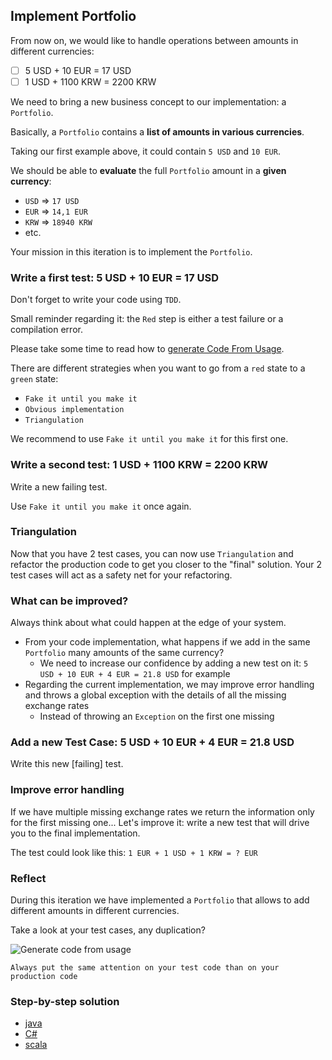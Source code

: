 ## Implement Portfolio

From now on, we would like to handle operations between amounts in different currencies:
- [ ] 5 USD + 10 EUR = 17 USD
- [ ] 1 USD + 1100 KRW = 2200 KRW

We need to bring a new business concept to our implementation: a `Portfolio`.

Basically, a `Portfolio` contains a **list of amounts in various currencies**. 

Taking our first example above, it could contain `5 USD` and `10 EUR`.

We should be able to **evaluate** the full `Portfolio` amount in a **given currency**:
- `USD` => `17 USD`
- `EUR` => `14,1 EUR`
- `KRW` => `18940 KRW`
- etc.

Your mission in this iteration is to implement the `Portfolio`.

### Write a first test: 5 USD + 10 EUR = 17 USD
Don't forget to write your code using `TDD`.

Small reminder regarding it: the `Red` step is either a test failure or a compilation error.

Please take some time to read how to [generate Code From Usage](https://xtrem-tdd.netlify.app/Flavours/Design/generate-code-from-usage).

There are different strategies when you want to go from a `red` state to a `green` state:
- `Fake it until you make it`
- `Obvious implementation`
- `Triangulation`

We recommend to use `Fake it until you make it` for this first one.

### Write a second test: 1 USD + 1100 KRW = 2200 KRW
Write a new failing test.

Use `Fake it until you make it` once again.

### Triangulation
Now that you have 2 test cases, you can now use `Triangulation` and refactor the production code to get you closer to the "final" solution.
Your 2 test cases will act as a safety net for your refactoring.

### What can be improved?
Always think about what could happen at the edge of your system.

- From your code implementation, what happens if we add in the same `Portfolio` many amounts of the same currency?
  - We need to increase our confidence by adding a new test on it: `5 USD + 10 EUR + 4 EUR = 21.8 USD` for example
- Regarding the current implementation, we may improve error handling and throws a global exception with the details of all the missing exchange rates
  - Instead of throwing an `Exception` on the first one missing

### Add a new Test Case: 5 USD + 10 EUR + 4 EUR = 21.8 USD
Write this new [failing] test.

### Improve error handling
If we have multiple missing exchange rates we return the information only for the first missing one...
Let's improve it: write a new test that will drive you to the final implementation.

The test could look like this: `1 EUR + 1 USD + 1 KRW = ? EUR`

### Reflect
During this iteration we have implemented a `Portfolio` that allows to add different amounts in different currencies. 

Take a look at your test cases, any duplication?

![Generate code from usage](../../docs/img/generate-code.png)

`Always put the same attention on your test code than on your production code`

### Step-by-step solution
- [java](../../java/docs/02.portfolio.md)
- [C#](../../c%23/docs/02.portfolio.md)
- [scala](../../scala/docs/02.portfolio.md)